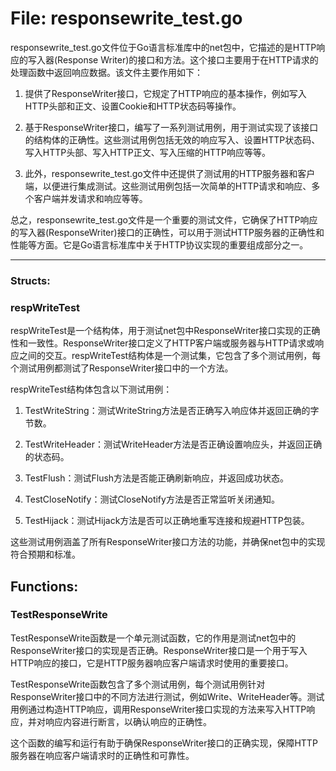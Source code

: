 # File: responsewrite_test.go

responsewrite_test.go文件位于Go语言标准库中的net包中，它描述的是HTTP响应的写入器(Response Writer)的接口和方法。这个接口主要用于在HTTP请求的处理函数中返回响应数据。该文件主要作用如下：

1. 提供了ResponseWriter接口，它规定了HTTP响应的基本操作，例如写入HTTP头部和正文、设置Cookie和HTTP状态码等操作。

2. 基于ResponseWriter接口，编写了一系列测试用例，用于测试实现了该接口的结构体的正确性。这些测试用例包括无效的响应写入、设置HTTP状态码、写入HTTP头部、写入HTTP正文、写入压缩的HTTP响应等等。

3. 此外，responsewrite_test.go文件中还提供了测试用的HTTP服务器和客户端，以便进行集成测试。这些测试用例包括一次简单的HTTP请求和响应、多个客户端并发请求和响应等等。

总之，responsewrite_test.go文件是一个重要的测试文件，它确保了HTTP响应的写入器(ResponseWriter)接口的正确性，可以用于测试HTTP服务器的正确性和性能等方面。它是Go语言标准库中关于HTTP协议实现的重要组成部分之一。




---

### Structs:

### respWriteTest

respWriteTest是一个结构体，用于测试net包中ResponseWriter接口实现的正确性和一致性。ResponseWriter接口定义了HTTP客户端或服务器与HTTP请求或响应之间的交互。respWriteTest结构体是一个测试集，它包含了多个测试用例，每个测试用例都测试了ResponseWriter接口中的一个方法。

respWriteTest结构体包含以下测试用例：

1. TestWriteString：测试WriteString方法是否正确写入响应体并返回正确的字节数。

2. TestWriteHeader：测试WriteHeader方法是否正确设置响应头，并返回正确的状态码。

3. TestFlush：测试Flush方法是否能正确刷新响应，并返回成功状态。

4. TestCloseNotify：测试CloseNotify方法是否正常监听关闭通知。

5. TestHijack：测试Hijack方法是否可以正确地重写连接和规避HTTP包装。

这些测试用例涵盖了所有ResponseWriter接口方法的功能，并确保net包中的实现符合预期和标准。



## Functions:

### TestResponseWrite

TestResponseWrite函数是一个单元测试函数，它的作用是测试net包中的ResponseWriter接口的实现是否正确。ResponseWriter接口是一个用于写入HTTP响应的接口，它是HTTP服务器响应客户端请求时使用的重要接口。

TestResponseWrite函数包含了多个测试用例，每个测试用例针对ResponseWriter接口中的不同方法进行测试，例如Write、WriteHeader等。测试用例通过构造HTTP响应，调用ResponseWriter接口实现的方法来写入HTTP响应，并对响应内容进行断言，以确认响应的正确性。

这个函数的编写和运行有助于确保ResponseWriter接口的正确实现，保障HTTP服务器在响应客户端请求时的正确性和可靠性。



